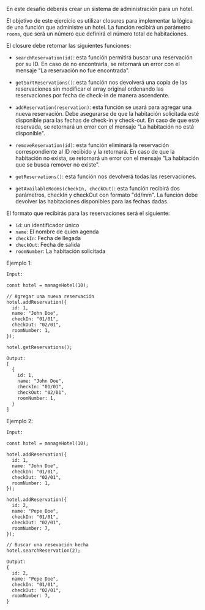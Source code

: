 En este desafío deberás crear un sistema de administración para un hotel.

El objetivo de este ejercicio es utilizar closures para implementar la lógica de una función que administre un hotel. La función recibirá un parámetro `rooms`, que será un número que definirá el número total de habitaciones.

El closure debe retornar las siguientes funciones:

- `searchReservation(id)`: esta función permitirá buscar una reservación por su ID. En caso de no encontrarla, se retornará un error con el mensaje "La reservación no fue encontrada".

- `getSortReservations()`: esta función nos devolverá una copia de las reservaciones sin modificar el array original ordenando las reservaciones por fecha de check-in de manera ascendente.

- `addReservation(reservation)`: esta función se usará para agregar una nueva reservación. Debe asegurarse de que la habitación solicitada esté disponible para las fechas de check-in y check-out. En caso de que esté reservada, se retornará un error con el mensaje "La habitación no está disponible".

- `removeReservation(id)`: esta función eliminará la reservación correspondiente al ID recibido y la retornará. En caso de que la habitación no exista, se retornará un error con el mensaje "La habitación que se busca remover no existe".

- `getReservations()`: esta función nos devolverá todas las reservaciones.

- `getAvailableRooms(checkIn, checkOut)`: esta función recibirá dos parámetros, checkIn y checkOut con formato "dd/mm". La función debe devolver las habitaciones disponibles para las fechas dadas.

El formato que recibirás para las reservaciones será el siguiente:

- `id`: un identificador único
- `name`: El nombre de quien agenda
- `checkIn`: Fecha de llegada
- `checkOut`: Fecha de salida
- `roomNumber`: La habitación solicitada

Ejemplo 1:

```txt
Input:

const hotel = manageHotel(10);

// Agregar una nueva reservación
hotel.addReservation({
  id: 1,
  name: "John Doe",
  checkIn: "01/01",
  checkOut: "02/01",
  roomNumber: 1,
});

hotel.getReservations();

Output:
[
  {
    id: 1,
    name: "John Doe",
    checkIn: "01/01",
    checkOut: "02/01",
    roomNumber: 1,
  }
]

```

Ejemplo 2:

```txt
Input:

const hotel = manageHotel(10);

hotel.addReservation({
  id: 1,
  name: "John Doe",
  checkIn: "01/01",
  checkOut: "02/01",
  roomNumber: 1,
});

hotel.addReservation({
  id: 2,
  name: "Pepe Doe",
  checkIn: "01/01",
  checkOut: "02/01",
  roomNumber: 7,
});

// Buscar una resevación hecha
hotel.searchReservation(2);

Output:
{
  id: 2,
  name: "Pepe Doe",
  checkIn: "01/01",
  checkOut: "02/01",
  roomNumber: 7,
}


```
